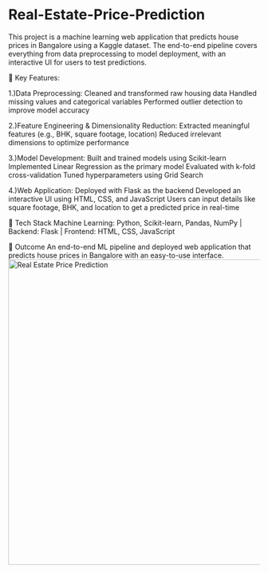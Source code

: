 # Real-Estate-Price-Prediction
This project is a machine learning web application that predicts house prices in Bangalore using a Kaggle dataset. The end-to-end pipeline covers everything from data preprocessing to model deployment, with an interactive UI for users to test predictions.

🔑 Key Features:

1.)Data Preprocessing:
Cleaned and transformed raw housing data
Handled missing values and categorical variables
Performed outlier detection to improve model accuracy

2.)Feature Engineering & Dimensionality Reduction:
Extracted meaningful features (e.g., BHK, square footage, location)
Reduced irrelevant dimensions to optimize performance

3.)Model Development:
Built and trained models using Scikit-learn
Implemented Linear Regression as the primary model
Evaluated with k-fold cross-validation
Tuned hyperparameters using Grid Search

4.)Web Application:
Deployed with Flask as the backend
Developed an interactive UI using HTML, CSS, and JavaScript
Users can input details like square footage, BHK, and location to get a predicted price in real-time


🚀 Tech Stack
Machine Learning: Python, Scikit-learn, Pandas, NumPy |
Backend: Flask |
Frontend: HTML, CSS, JavaScript

🎯 Outcome
An end-to-end ML pipeline and deployed web application that predicts house prices in Bangalore with an easy-to-use interface.
<img width="917" height="612" alt="Real Estate Price Prediction" src="https://github.com/user-attachments/assets/e9b25af8-0d06-4e55-b903-ea19b9542aeb" />
